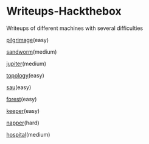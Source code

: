 # Writeups-Hackthebox
Writeups of different machines with several difficulties

[pilgrimage](https://github.com/AleHelp/Writeups-Hackthebox/blob/main/pilgrimage.md)(easy)

[sandworm](https://github.com/AleHelp/Writeups-Hackthebox/blob/main/sandworm.md)(medium)

[jupiter](https://github.com/AleHelp/Writeups-Hackthebox/blob/main/jupiter.md)(medium)

[topology](https://github.com/AleHelp/Writeups-Hackthebox/blob/main/topology.md)(easy)

[sau](https://github.com/AleHelp/Writeups-Hackthebox/blob/main/sau.md)(easy)

[forest](https://github.com/AleHelp/Writeups-Hackthebox/blob/main/Forest.md)(easy)

[keeper](https://github.com/AleHelp/Writeups-Hackthebox/blob/main/keeper.md)(easy)

[napper](https://github.com/AleHelp/Writeups-Hackthebox/blob/main/napper.md)(hard)

[hospital](https://github.com/AleHelp/Writeups-Hackthebox/blob/main/hospital/hospital.md)(medium)
